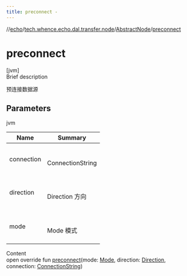 ```yaml
---
title: preconnect -
---
```

//[echo](../../index.md)/[tech.whence.echo.dal.transfer.node](../index.md)/[AbstractNode](index.md)/[preconnect](preconnect.md)



# preconnect  
[jvm]  
Brief description  


预连接数据源



## Parameters  
  
jvm  
  
|  Name|  Summary| 
|---|---|
| connection| <br><br>ConnectionString<br><br>
| direction| <br><br>Direction 方向<br><br>
| mode| <br><br>Mode 模式<br><br>
  
  
Content  
open override fun [preconnect](preconnect.md)(mode: [Mode](../../tech.whence.echo.dal.transfer/-mode/index.md), direction: [Direction](../-direction/index.md), connection: [ConnectionString](../../tech.whence.echo.dal.connection/-connection-string/index.md))  



